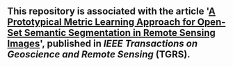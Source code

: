 ## This repository is associated with the article '[A Prototypical Metric Learning Approach for Open-Set Semantic Segmentation in Remote Sensing Images](https://ieeexplore.ieee.org/abstract/document/10669600)', published in *IEEE Transactions on Geoscience and Remote Sensing* (TGRS).
